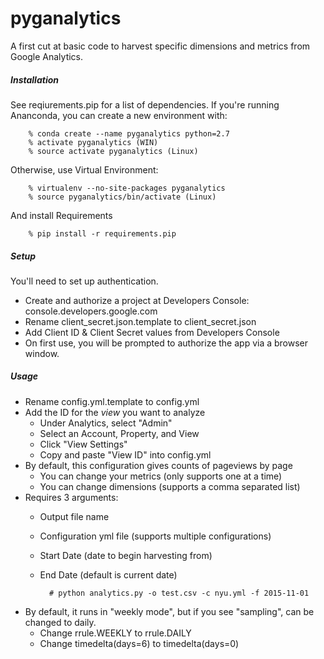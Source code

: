 # pyganalytics 

A first cut at basic code to harvest specific dimensions 
and metrics from Google Analytics.

##### Installation

See reqiurements.pip for a list of dependencies. If you're running 
Ananconda, you can create a new environment with:

		% conda create --name pyganalytics python=2.7
		% activate pyganalytics (WIN)
		% source activate pyganalytics (Linux)

Otherwise, use Virtual Environment:

		% virtualenv --no-site-packages pyganalytics
		% source pyganalytics/bin/activate (Linux)

And install Requirements

		% pip install -r requirements.pip

##### Setup

You'll need to set up authentication. 

* Create and authorize a project at Developers Console: console.developers.google.com
* Rename client_secret.json.template to client_secret.json
* Add Client ID & Client Secret values from Developers Console 
* On first use, you will be prompted to authorize the app via a browser window.

##### Usage

* Rename config.yml.template to config.yml
* Add the ID for the _view_ you want to analyze
	* Under Analytics, select "Admin"
	* Select an Account, Property, and View
	* Click "View Settings"
	* Copy and paste "View ID" into config.yml
* By default, this configuration gives counts of pageviews by page
	* You can change your metrics (only supports one at a time)
	* You can change dimensions (supports a comma separated list)
* Requires 3 arguments:
	* Output file name
	* Configuration yml file (supports multiple configurations)
	* Start Date (date to begin harvesting from)
	* End Date (default is current date)

       		# python analytics.py -o test.csv -c nyu.yml -f 2015-11-01

* By default, it runs in "weekly mode", but if you see "sampling", can be changed to daily.
	* Change rrule.WEEKLY to rrule.DAILY
    * Change timedelta(days=6) to timedelta(days=0)